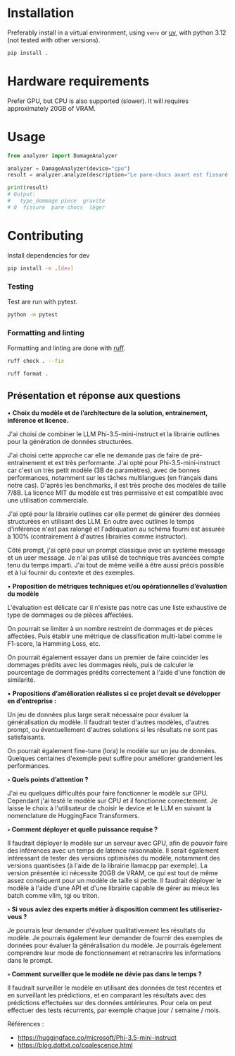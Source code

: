 # Installation

Preferably install in a virtual environment, using `venv` or [uv](https://docs.astral.sh/uv/), with python 3.12 (not tested with other versions).

```bash
pip install . 
```

# Hardware requirements

Prefer GPU, but CPU is also supported (slower). It will requires approximately 20GB of VRAM.

# Usage 

```python
from analyzer import DamageAnalyzer

analyzer = DamageAnalyzer(device="cpu")
result = analyzer.analyze(description="Le pare-chocs avant est fissuré en plusieurs endroits avec un enfoncement sur le côté droit. La calandre est légèrement déformée mais reste fixée. Aucun dommage apparent sur les phares.", sinistre_id="123")

print(result)
# Output:
#   type_dommage piece  gravite
# 0  fissure  pare-chocs  léger

```

# Contributing

Install dependencies for dev

```bash
pip install -e .[dev]
```

###  Testing

Test are run with pytest.

```bash
python -m pytest
```

###  Formatting and linting

Formatting and linting are done with [ruff](https://github.com/astral-sh/ruff).

```bash
ruff check . --fix
```

```bash
ruff format .
```


## Présentation et réponse aux questions

• **Choix du modèle et de l’architecture de la solution, entrainement, inférence et licence.**

J'ai choisi de combiner le LLM Phi-3.5-mini-instruct et la librairie outlines pour la génération de données structurées.

J'ai choisi cette approche car elle ne demande pas de faire de pré-entrainement et est très performante.
J'ai opté pour Phi-3.5-mini-instruct car c'est un très petit modèle (3B de paramètres), avec de bonnes performances, notamment sur les tâches multilangues (en français dans notre cas). D'après les benchmarks, il est très proche des modèles de taille 7/8B.
La licence MIT du modèle est très permissive et est compatible avec une utilisation commerciale.

J'ai opté pour la librairie outlines car elle permet de générer des données structurées en utilisant des LLM. En outre avec outlines le temps d'inférence n'est pas ralongé et l'adéquation au schéma fourni est assurée à 100% (contrairement à d'autres librairies comme instructor).

Côté prompt, j'ai opté pour un prompt classique avec un système message et un user message.
Je n'ai pas utilisé de technique très avancées compte tenu du temps imparti. J'ai tout de même veillé à être aussi précis possible et à lui fournir du contexte et des exemples.

• **Proposition de métriques techniques et/ou opérationnelles d’évaluation du modèle**

L'évaluation est délicate car il n'existe pas notre cas une liste exhaustive de type de dommages ou de pièces affectées.

On pourrait se limiter à un nombre restreint de dommages et de pièces affectées. Puis établir une métrique de classification multi-label comme le F1-score, la Hamming Loss, etc.


On pourrait également essayer dans un premier de faire coincider les dommages prédits avec les dommages réels, puis de calculer le pourcentage de dommages prédits correctement à l'aide d'une fonction de similarité.

• **Propositions d’amélioration réalistes si ce projet devait se développer en d’entreprise :**

Un jeu de données plus large serait nécessaire pour évaluer la généralisation du modèle.
Il faudrait tester d'autres modèles, d'autres prompt, ou éventuellement d'autres solutions si les résultats ne sont pas satisfaisants.

On pourrait également fine-tune (lora) le modèle sur un jeu de données. Quelques centaines d'exemple peut suffire pour améliorer grandement les performances.

**◦ Quels points d’attention ?**

J'ai eu quelques difficultés pour faire fonctionner le modèle sur GPU. Cependant j'ai testé le modèle sur CPU et il fonctionne correctement. Je laisse le choix à l'utilisateur de choisir le device et le LLM en suivant la nomenclature de HuggingFace Transformers.

**◦ Comment déployer et quelle puissance requise ?**

Il faudrait déployer le modèle sur un serveur avec GPU, afin de pouvoir faire des inférences avec un temps de latence raisonnable. Il serait également intéressant de tester des versions optimisées du modèle, notamment des versions quantisées (à l'aide de la librairie llamacpp par exemple). La version présentée ici nécessite 20GB de VRAM, ce qui est tout de même assez conséquent pour un modèle de taille si petite.
Il faudrait déployer le modèle à l'aide d'une API et d'une librairie capable de gérer au mieux les batch comme vllm, tgi ou triton.

**◦ Si vous aviez des experts métier à disposition comment les utiliseriez-vous ?**

Je pourrais leur demander d'évaluer qualitativement les résultats du modèle. Je pourrais également leur demander de fournir des exemples de données pour évaluer la généralisation du modèle.
Je pourrais égelement comprendre leur mode de fonctionnement et retranscrire les informations dans le prompt.

**◦ Comment surveiller que le modèle ne dévie pas dans le temps ?**

Il faudrait surveiller le modèle en utilisant des données de test récentes et en surveillant les prédictions, et en comparant les résultats avec des prédictions effectuées sur des données antérieures.
Pour cela on peut effectuer des tests récurrents, par exemple chaque jour / semaine / mois.


Références :
- https://huggingface.co/microsoft/Phi-3.5-mini-instruct
- https://blog.dottxt.co/coalescence.html